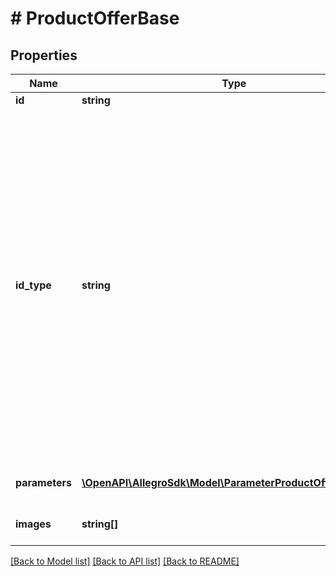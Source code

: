 # # ProductOfferBase

## Properties

Name | Type | Description | Notes
------------ | ------------- | ------------- | -------------
**id** | **string** | Product id. | [optional]
**id_type** | **string** | Type of id. This field is optional. It helps in finding products more accurately. If an idType is not set, a given id is understood as a product&#39;s id.  - &#x60;GTIN&#x60; - restricts the search filtering to GTINs (Global Trade Item Number), e.g. EAN, ISBN, UPC.  - &#x60;MPN&#x60; - restricts the search filtering to MPNs (Manufacturer Part Number). | [optional]
**parameters** | [**\OpenAPI\AllegroSdk\Model\ParameterProductOfferRequest[]**](ParameterProductOfferRequest.md) | List of product parameters. | [optional]
**images** | **string[]** | List of product images. | [optional]

[[Back to Model list]](../../README.md#models) [[Back to API list]](../../README.md#endpoints) [[Back to README]](../../README.md)
